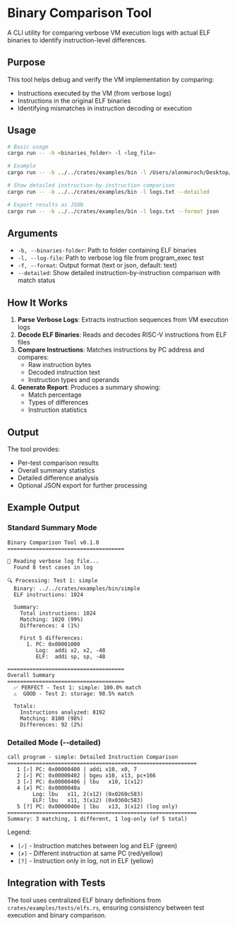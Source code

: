 # Binary Comparison Tool

A CLI utility for comparing verbose VM execution logs with actual ELF binaries to identify instruction-level differences.

## Purpose

This tool helps debug and verify the VM implementation by comparing:
- Instructions executed by the VM (from verbose logs)
- Instructions in the original ELF binaries
- Identifying mismatches in instruction decoding or execution

## Usage

```bash
# Basic usage
cargo run -- -b <binaries_folder> -l <log_file>

# Example
cargo run -- -b ../../crates/examples/bin -l /Users/alonmuroch/Desktop/logs.txt

# Show detailed instruction-by-instruction comparison
cargo run -- -b ../../crates/examples/bin -l logs.txt --detailed

# Export results as JSON
cargo run -- -b ../../crates/examples/bin -l logs.txt --format json
```

## Arguments

- `-b, --binaries-folder`: Path to folder containing ELF binaries
- `-l, --log-file`: Path to verbose log file from program_exec test
- `-f, --format`: Output format (text or json, default: text)
- `--detailed`: Show detailed instruction-by-instruction comparison with match status

## How It Works

1. **Parse Verbose Logs**: Extracts instruction sequences from VM execution logs
2. **Decode ELF Binaries**: Reads and decodes RISC-V instructions from ELF files
3. **Compare Instructions**: Matches instructions by PC address and compares:
   - Raw instruction bytes
   - Decoded instruction text
   - Instruction types and operands
4. **Generate Report**: Produces a summary showing:
   - Match percentage
   - Types of differences
   - Instruction statistics

## Output

The tool provides:
- Per-test comparison results
- Overall summary statistics
- Detailed difference analysis
- Optional JSON export for further processing

## Example Output

### Standard Summary Mode
```
Binary Comparison Tool v0.1.0
=====================================

📖 Reading verbose log file...
  Found 8 test cases in log

🔍 Processing: Test 1: simple
  Binary: ../../crates/examples/bin/simple
  ELF instructions: 1024
  
  Summary:
    Total instructions: 1024
    Matching: 1020 (99%)
    Differences: 4 (1%)
    
    First 5 differences:
      1. PC: 0x00001000
         Log:  addi x2, x2, -48
         ELF:  addi sp, sp, -48

=====================================
Overall Summary
=====================================
  ✅ PERFECT - Test 1: simple: 100.0% match
  ⚠️  GOOD - Test 2: storage: 98.5% match
  
  Totals:
    Instructions analyzed: 8192
    Matching: 8100 (98%)
    Differences: 92 (2%)
```

### Detailed Mode (--detailed)
```
call program - simple: Detailed Instruction Comparison
============================================================
   1 [✓] PC: 0x00000400 | addi x10, x0, 7
   2 [✓] PC: 0x00000402 | bgeu x10, x13, pc+166
   3 [✓] PC: 0x00000406 | lbu   x10, 1(x12)
   4 [✗] PC: 0x0000040a
        Log: lbu   x11, 2(x12) (0x0260c583)
        ELF: lbu   x11, 3(x12) (0x0360c583)
   5 [?] PC: 0x0000040e | lbu   x13, 3(x12) (log only)
============================================================
Summary: 3 matching, 1 different, 1 log-only (of 5 total)
```

Legend:
- `[✓]` - Instruction matches between log and ELF (green)
- `[✗]` - Different instruction at same PC (red/yellow)
- `[?]` - Instruction only in log, not in ELF (yellow)

## Integration with Tests

The tool uses centralized ELF binary definitions from `crates/examples/tests/elfs.rs`, ensuring consistency between test execution and binary comparison.